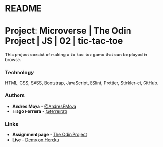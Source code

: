 # README 
# Project: Microverse | The Odin Project | JS | 02 | tic-tac-toe
This project consist of making a tic-tac-toe game that can be played in browse.

### Technology

HTML, CSS, SASS, Bootstrap, JavaScript, ESlint, Prettier, Stickler-ci, GitHub.

### Authors

- **Andres Moya** - [@AndresFMoya](https://github.com/AndresFMoya)
- **Tiago Ferreira** - [@ferreirati](https://github.com/ferreirati)

### Links

- **Assignment page** - [The Odin Project](https://www.theodinproject.com/courses/javascript/lessons/tic-tac-toe-javascript)
- **Live** - [Demo on Heroku](#)